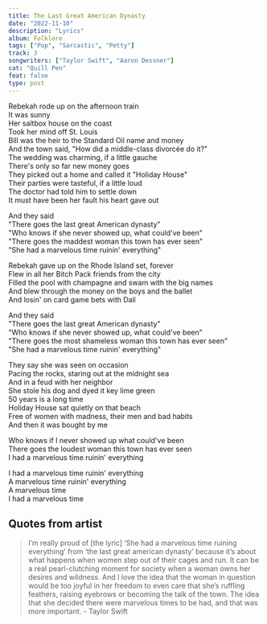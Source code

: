 ```yaml
---
title: The Last Great American Dynasty
date: "2022-11-10"
description: "Lyrics"
album: Folklore
tags: ["Pop", "Sarcastic", "Petty"]
track: 3
songwriters: ["Taylor Swift", "Aaron Dessner"]
cat: "Quill Pen"
feat: false
type: post
---
```


<p className="verse-one">
Rebekah rode up on the afternoon train <br />
It was sunny <br />
Her saltbox house on the coast <br />
Took her mind off St. Louis <br />
Bill was the heir to the Standard Oil name and money <br />
And the town said, "How did a middle-class divorcée do it?" <br />
The wedding was charming, if a little gauche <br />
There's only so far new money goes <br />
They picked out a home and called it "Holiday House" <br />
Their parties were tasteful, if a little loud <br />
The doctor had told him to settle down <br />
It must have been her fault his heart gave out <br />
</p>
<p className="chorus">
And they said <br />
"There goes the last great American dynasty" <br />
"Who knows if she never showed up, what could've been" <br />
"There goes the maddest woman this town has ever seen" <br />
"She had a marvelous time ruinin' everything" <br />
</p>
<p className="verse-two">
Rebekah gave up on the Rhode Island set, forever <br />
Flew in all her Bitch Pack friends from the city <br />
Filled the pool with champagne and swam with the big names <br />
And blew through the money on the boys and the ballet <br />
And losin' on card game bets with Dalí <br />
</p>
<p className="chorus">
And they said <br />
"There goes the last great American dynasty" <br />
"Who knows if she never showed up, what could've been" <br />
"There goes the most shameless woman this town has ever seen" <br />
"She had a marvelous time ruinin' everything" <br />
</p>
<p className="bridge">
They say she was seen on occasion <br />
Pacing the rocks, staring out at the midnight sea <br />
And in a feud with her neighbor <br />
She stole his dog and dyed it key lime green <br />
50 years is a long time <br />
Holiday House sat quietly on that beach <br />
Free of women with madness, their men and bad habits <br />
And then it was bought by me <br />
</p>
<p className="chorus">
Who knows if I never showed up what could've been <br />
There goes the loudest woman this town has ever seen <br />
I had a marvelous time ruinin' everything <br />
</p>
<p className="outro">
I had a marvelous time ruinin' everything <br />
A marvelous time ruinin' everything <br />
A marvelous time <br />
I had a marvelous time <br />
</p>

## Quotes from artist

<blockquote>
I’m really proud of [the lyric] ‘She had a marvelous time ruining everything’ from ‘the last great american dynasty’ because it’s about what happens when women step out of their cages and run. It can be a real pearl-clutching moment for society when a woman owns her desires and wildness. And I love the idea that the woman in question would be too joyful in her freedom to even care that she’s ruffling feathers, raising eyebrows or becoming the talk of the town. The idea that she decided there were marvelous times to be had, and that was more important. - Taylor Swift
</blockquote>
